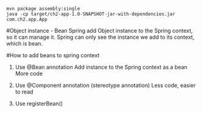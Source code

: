 ```
mvn package assembly:single
java -cp target/ch2-app-1.0-SNAPSHOT-jar-with-dependencies.jar com.ch2.app.App

```

#Object instance - Bean
Spring add Object instance to the Spring context, so it can manage it. Spring can only see the instance we add to its context, which is bean.

#How to add beans to spring context

1. Use @Bean annotation
 Add instance to the Spring context as a bean
 More code

2. Use @Component annotation (stereotype annotation)
Less code, easier to read

3. Use registerBean() 


